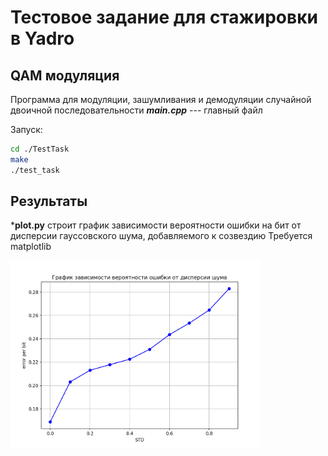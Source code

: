 # Тестовое задание для стажировки в Yadro

## QAM модуляция

Программа для модуляции, зашумливания и демодуляции случайной двоичной последовательности
***main.cpp*** --- главный файл

Запуск:

```bash
cd ./TestTask
make
./test_task
```

## Результаты

***plot.py** строит график зависимости вероятности ошибки на бит от дисперсии гауссовского шума, добавляемого к созвездию
Требуется matplotlib

<img src="./IMG/plot.png" width="400">

